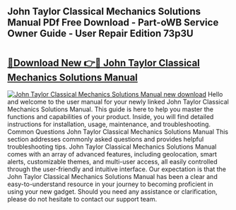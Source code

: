 ## John Taylor Classical Mechanics Solutions Manual PDf Free Download - Part-oWB Service Owner Guide - User Repair Edition 73p3U

# <h2><a href="http://bc11672.oget.top/?id=John+Taylor+Classical+Mechanics+Solutions+Manual">🔗Download New 👉🔴 John Taylor Classical Mechanics Solutions Manual</a></h2>

[![John Taylor Classical Mechanics Solutions Manual new download](https://i.imgur.com/5g1atiW.png)](http://bc11672.oget.top/?id=John+Taylor+Classical+Mechanics+Solutions+Manual)
Hello and welcome to the user manual for your newly linked John Taylor Classical Mechanics Solutions Manual. This guide is here to help you master the functions and capabilities of your product. Inside, you will find detailed instructions for installation, usage, maintenance, and troubleshooting. Common Questions John Taylor Classical Mechanics Solutions Manual This section addresses commonly asked questions and provides helpful troubleshooting tips. John Taylor Classical Mechanics Solutions Manual comes with an array of advanced features, including geolocation, smart alerts, customizable themes, and multi-user access, all easily controlled through the user-friendly and intuitive interface. Our expectation is that the John Taylor Classical Mechanics Solutions Manual has been a clear and easy-to-understand resource in your journey to becoming proficient in using your new gadget. Should you need any assistance or clarification, please do not hesitate to contact our support team.
